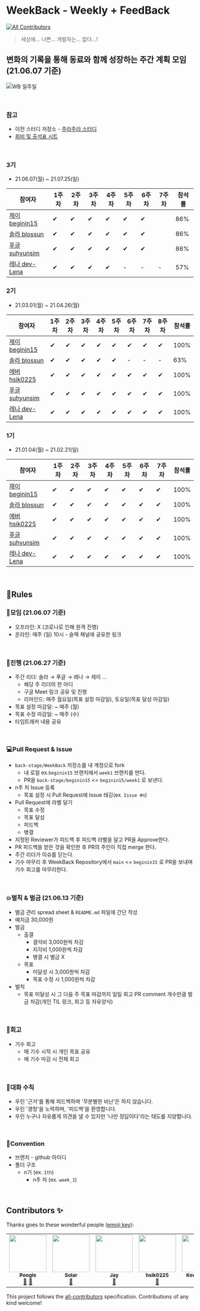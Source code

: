 # WeekBack - Weekly + FeedBack
<!-- ALL-CONTRIBUTORS-BADGE:START - Do not remove or modify this section -->
[![All Contributors](https://img.shields.io/badge/all_contributors-5-orange.svg?style=flat-square)](#contributors-)
<!-- ALL-CONTRIBUTORS-BADGE:END -->

> 세상에... 나쁜... 개발자는... 없다...!

## **변화의 기록을 통해 동료와 함께 성장하는 주간 계획 모임** (21.06.07 기준)

![WB 일주일](https://user-images.githubusercontent.com/58318786/121938960-64c76400-cd87-11eb-8c2d-7ef35839e1af.png)

<br>

### 참고
* 이전 스터디 저장소 - [주라주라 스터디](https://github.com/guswns1659/JuraJura)
* [회비 및 출석표 시트](https://docs.google.com/spreadsheets/d/1bW4PDzOeI4BGsfmKYqqA4cw2bDyWchXP4qRALd16rEE/edit?usp=sharing)

<br>

### 3기

- 21.06.07(월) ~ 21.07.25(일)

| 참여자 | 1주 차 | 2주 차 | 3주 차 | 4주 차 | 5주 차 | 6주 차 | 7주 차 | 참석률 |
| --- | --- | --- | --- | --- | --- | --- | --- | --- |
| [제이 beginin15](https://github.com/beginin15) |✔|✔|✔|✔|✔|✔|| 86% |
| [솔라 blossun](https://github.com/blossun) |✔|✔|✔|✔|✔|✔|| 86% |
| [푸글 suhyunsim](https://github.com/suhyunsim) |✔|✔|✔|✔|✔|✔|| 86% |
| [레나 dev-Lena](https://github.com/dev-Lena) |✔|✔|✔|✔|-|-|-| 57% |


### 2기

- 21.03.01(월) ~ 21.04.26(월)

| 참여자 | 1주 차 | 2주 차 | 3주 차 | 4주 차 | 5주 차 | 6주 차 | 7주 차 | 8주 차 | 참석률 |
| --- | --- | --- | --- | --- | --- | --- | --- | --- | --- |
| [제이 beginin15](https://github.com/beginin15) |✔|✔|✔|✔|✔|✔|✔|✔| 100% |
| [솔라 blossun](https://github.com/blossun) |✔|✔|✔|✔|✔|-|-|-| 63% |
| [에버 hsik0225](https://github.com/hsik0225) |✔|✔|✔|✔|✔|✔|✔|✔| 100% |
| [푸글 suhyunsim](https://github.com/suhyunsim) |✔|✔|✔|✔|✔|✔|✔|✔| 100% |
| [레나 dev-Lena](https://github.com/dev-Lena) |✔|✔|✔|✔|✔|✔|✔|✔| 100% |


### 1기

- 21.01.04(월) ~ 21.02.21(일)

| 참여자 | 1주 차 | 2주 차 | 3주 차 | 4주 차 | 5주 차 | 6주 차 | 7주 차 | 참석률 |
| --- | --- | --- | --- | --- | --- | --- | --- | --- |
| [제이 beginin15](https://github.com/beginin15) |✔|✔|✔|✔|✔|✔|✔| 100% |
| [솔라 blossun](https://github.com/blossun) |✔|✔|✔|✔|✔|✔|✔| 100% |
| [에버 hsik0225](https://github.com/hsik0225) |✔|✔|✔|✔|✔|✔|✔| 100% |
| [푸글 suhyunsim](https://github.com/suhyunsim) |✔|✔|✔|✔|✔|✔|✔| 100% |
| [레나 dev-Lena](https://github.com/dev-Lena) |✔|✔|✔|✔|✔|✔|✔| 100% |

<br>

## 📃Rules
### 👋모임 (21.06.07 기준)

- 오프라인: X (코로나로 인해 원격 진행)
- 온라인: 매주 (일) 10시 - 슬랙 채널에 공유한 링크

<br>

### 📝진행 (21.06.27 기준)

- 주간 리더: 솔라 → 푸글 → 레나 → 제이 ...
    - 해당 주 리더의 한 마디
    - 구글 Meet 링크 공유 및 진행 
    - 리마인드: 매주 월요일(목표 설정 마감일), 토요일(목표 달성 마감일)
- 목표 설정 마감일: ~ 매주 (월)
- 목표 수정 마감일: ~ 매주 (수)
- 타임트래커 내용 공유

<br>

### 💻Pull Request & Issue

- `back-stage/WeekBack` 저장소를 내 계정으로 fork
    - 내 로컬 ex.`beginin15` 브랜치에서 `week1` 브랜치를 딴다.
    - PR을 `back-stage/beginin15` <= `beginin15/week1` 로 보낸다.
- n주 차 Issue 등록
    - 목표 설정 시 Pull Request에 Issue 태깅(ex. `Issue #n`)
- Pull Request에 라벨 달기
    - 목표 수정
    - 목표 달성
    - 피드백
    - 병결
- 지정된 Reviewer가 피드백 후 피드백 라벨을 달고 PR을 Approve한다.
- PR 피드백을 받은 것을 확인한 후 PR의 주인이 직접 merge 한다.
- 주간 리더가 이슈를 닫는다.
- 기수 마무리 후 WeekBack Repository에서 `main` <= `beginin15` 로 PR을 보내며 기수 회고를 마무리한다.

<br>

### 💥벌칙 & 벌금 (21.06.13 기준)

- 벌금 관리 spread sheet & `README.md` 파일에 간단 작성
- 예치금 30,000원
- 벌금
    - 출결
        - 결석비 3,000원씩 차감
        - 지각비 1,000원씩 차감
        - 병결 시 벌금 X
    - 목표
        - 미달성 시 3,000원씩 차감
        - 목표 수정 시 1,000원씩 차감
- 벌칙
    - 목표 미달성 시 그 다음 주 목표 마감까지 일일 회고 PR comment 개수만큼 벌금 차감(개인 TIL 링크, 회고 등 자유양식)

<br>

### 👣회고

- 기수 회고
    - 매 기수 시작 시 개인 목표 공유
    - 매 기수 마감 시 전체 회고

<br>

### 🙆대화 수칙

- 우린 '근거'를 통해 피드백하며 '무분별한 비난'은 하지 않습니다.
- 우린 '경청'을 노력하며, '피드백'을 환영합니다.
- 우린 누구나 자유롭게 의견을 낼 수 있지만 '나만 정답이다'라는 태도를 지양합니다.

<br>

### 📑Convention

- 브랜치 - github 아이디
- 폴더 구조
    - n기 (ex. `1th`)
        - n주 차 (ex. `week_1`)

<br>

## Contributors ✨

Thanks goes to these wonderful people ([emoji key](https://allcontributors.org/docs/en/emoji-key)):

<!-- ALL-CONTRIBUTORS-LIST:START - Do not remove or modify this section -->
<!-- prettier-ignore-start -->
<!-- markdownlint-disable -->
<table>
  <tr>
    <td align="center"><a href="https://github.com/suhyunsim"><img src="https://avatars3.githubusercontent.com/u/58318786?v=4?s=100" width="100px;" alt=""/><br /><sub><b>Poogle</b></sub></a><br /><a href="https://github.com/back-stage/WeekBack/commits?author=suhyunsim" title="Documentation">📖</a> <a href="https://github.com/back-stage/WeekBack/pulls?q=is%3Apr+reviewed-by%3Asuhyunsim" title="Reviewed Pull Requests">👀</a></td>
    <td align="center"><a href="https://blossun.github.io"><img src="https://avatars0.githubusercontent.com/u/35985636?v=4?s=100" width="100px;" alt=""/><br /><sub><b>Solar</b></sub></a><br /><a href="https://github.com/back-stage/WeekBack/pulls?q=is%3Apr+reviewed-by%3Ablossun" title="Reviewed Pull Requests">👀</a></td>
    <td align="center"><a href="https://github.com/beginin15"><img src="https://avatars2.githubusercontent.com/u/33659848?v=4?s=100" width="100px;" alt=""/><br /><sub><b>Jay</b></sub></a><br /><a href="https://github.com/back-stage/WeekBack/pulls?q=is%3Apr+reviewed-by%3Abeginin15" title="Reviewed Pull Requests">👀</a></td>
    <td align="center"><a href="https://github.com/hsik0225"><img src="https://avatars2.githubusercontent.com/u/56301069?v=4?s=100" width="100px;" alt=""/><br /><sub><b>hsik0225</b></sub></a><br /><a href="https://github.com/back-stage/WeekBack/pulls?q=is%3Apr+reviewed-by%3Ahsik0225" title="Reviewed Pull Requests">👀</a></td>
    <td align="center"><a href="http://lena-chamna.netlify.app/"><img src="https://avatars1.githubusercontent.com/u/52783516?v=4?s=100" width="100px;" alt=""/><br /><sub><b>Keunna Lee</b></sub></a><br /><a href="https://github.com/back-stage/WeekBack/pulls?q=is%3Apr+reviewed-by%3Adev-Lena" title="Reviewed Pull Requests">👀</a></td>
  </tr>
</table>

<!-- markdownlint-restore -->
<!-- prettier-ignore-end -->

<!-- ALL-CONTRIBUTORS-LIST:END -->

This project follows the [all-contributors](https://github.com/all-contributors/all-contributors) specification. Contributions of any kind welcome!
